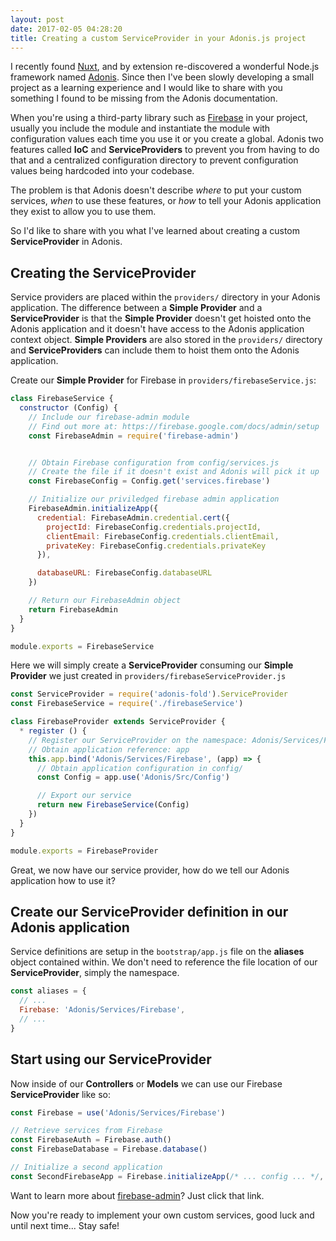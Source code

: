 ```yaml
---
layout: post
date: 2017-02-05 04:28:20
title: Creating a custom ServiceProvider in your Adonis.js project
---
```


I recently found [Nuxt][0], and by extension re-discovered a wonderful Node.js framework named [Adonis][1]. Since then 
I've been slowly developing a small project as a learning experience and I would like to share with you something I found to be 
missing from the Adonis documentation.

When you're using a third-party library such as [Firebase][2] in your project, usually you include the module and instantiate 
the module with configuration values each time you use it or you create a global. Adonis two features called **IoC** 
and **ServiceProviders** to prevent you from having to do that and a centralized configuration directory to prevent configuration 
values being hardcoded into your codebase. 

The problem is that Adonis doesn't describe _where_ to put your custom services, _when_ to use these features, 
or _how_ to tell your Adonis application they exist to allow you to use them.

So I'd like to share with you what I've learned about creating a custom **ServiceProvider** in Adonis.

## Creating the **ServiceProvider** 

Service providers are placed within the `providers/` directory in your Adonis application. The difference between a **Simple Provider** 
and a **ServiceProvider** is that the **Simple Provider** doesn't get hoisted onto the Adonis application and it doesn't have access 
to the Adonis application context object. **Simple Providers** are also stored in the `providers/` directory and **ServiceProviders** 
can include them to hoist them onto the Adonis application.

Create our **Simple Provider** for Firebase in `providers/firebaseService.js`:

```js
class FirebaseService {
  constructor (Config) {
    // Include our firebase-admin module
    // Find out more at: https://firebase.google.com/docs/admin/setup
    const FirebaseAdmin = require('firebase-admin')


    // Obtain Firebase configuration from config/services.js
    // Create the file if it doesn't exist and Adonis will pick it up
    const FirebaseConfig = Config.get('services.firebase') 

    // Initialize our priviledged firebase admin application
    FirebaseAdmin.initializeApp({
      credential: FirebaseAdmin.credential.cert({
        projectId: FirebaseConfig.credentials.projectId,
        clientEmail: FirebaseConfig.credentials.clientEmail,
        privateKey: FirebaseConfig.credentials.privateKey
      }),

      databaseURL: FirebaseConfig.databaseURL
    })

    // Return our FirebaseAdmin object
    return FirebaseAdmin
  }
}

module.exports = FirebaseService
```

Here we will simply create a **ServiceProvider** consuming our **Simple Provider** we just created in 
`providers/firebaseServiceProvider.js`

```js
const ServiceProvider = require('adonis-fold').ServiceProvider
const FirebaseService = require('./firebaseService')

class FirebaseProvider extends ServiceProvider {
  * register () {
    // Register our ServiceProvider on the namespace: Adonis/Services/Firebase
    // Obtain application reference: app
    this.app.bind('Adonis/Services/Firebase', (app) => {
      // Obtain application configuration in config/
      const Config = app.use('Adonis/Src/Config')

      // Export our service
      return new FirebaseService(Config)
    })
  }
}

module.exports = FirebaseProvider
```

Great, we now have our service provider, how do we tell our Adonis application how to use it?

## Create our **ServiceProvider** definition in our Adonis application

Service definitions are setup in the `bootstrap/app.js` file on the **aliases** object contained within. 
We don't need to reference the file location of our **ServiceProvider**, simply the namespace.

```js
const aliases = {
  // ...
  Firebase: 'Adonis/Services/Firebase',
  // ...
}
```

## Start using our **ServiceProvider**

Now inside of our **Controllers** or **Models** we can use our Firebase **ServiceProvider** like so:

```js
const Firebase = use('Adonis/Services/Firebase')

// Retrieve services from Firebase
const FirebaseAuth = Firebase.auth()
const FirebaseDatabase = Firebase.database()

// Initialize a second application
const SecondFirebaseApp = Firebase.initializeApp(/* ... config ... */, "second")
```

Want to learn more about [firebase-admin][3]? Just click that link.

Now you're ready to implement your own custom services, good luck and until next time... Stay safe!

[0]: https://github.com/nuxt/nuxt.js
[1]: http://adonisjs.com/
[2]: https://firebase.google.com/
[3]: https://firebase.google.com/docs/admin/setup
